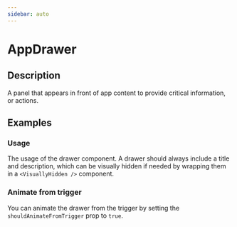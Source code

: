 ```yaml
---
sidebar: auto
---
```


# AppDrawer

## Description

A panel that appears in front of app content to provide critical information, or actions.

## Examples

### Usage
The usage of the drawer component. A drawer should always include a title and description, which can be visually hidden if needed by wrapping them in a `<VisuallyHidden />` component.

<ComponentPreview name="app-drawer/simple" />

### Animate from trigger
You can animate the drawer from the trigger by setting the `shouldAnimateFromTrigger` prop to `true`.

<ComponentPreview name="app-drawer/animate-from-trigger" />
